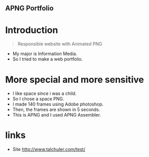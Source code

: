 ## APNG Portfolio

# Introduction
> Responsible website with Animated PNG 
- My major is Information Media.
- So I tried to make a web portfolio.

# More special and more sensitive
- I like space since i was a child.
- So I chose a space PNG.
- I made 140 frames using Adobe photoshop.
- Then, the frames are shown in 5 seconds.
- This is APNG and I used APNG Assembler.

# links
- Site
 http://www.talchuler.com/test/

